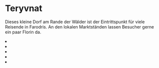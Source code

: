 # Teryvnat

Dieses kleine Dorf am Rande der Wälder ist der Eintrittspunkt für viele Reisende in Farodris. An den lokalen
Marktständen lassen Besucher gerne ein paar Florin da.

<procedure title="Charaktere von diesem Ort">
<list columns="3">
<li><a href="Aelua.md"></a></li>
<li><a href="Tannivh.md"></a></li>
<li><a href="Selphie.md"></a></li>
<li><a href="Elkazel.md"></a></li>
<li><a href="Caeda.md"></a></li>
</list>
</procedure>
